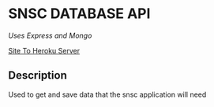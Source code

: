 # SNSC DATABASE API

*Uses Express and Mongo*

[Site To Heroku Server](https://snsc-api.herokuapp.com/api)

## Description
Used to get and save data that the snsc application will need


